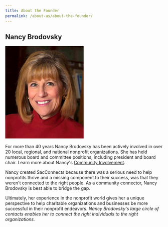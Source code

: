 ```yaml
---
title: About the Founder
permalink: /about-us/about-the-founder/
---
```

## Nancy Brodovsky

![Image of Nancy Brodovsky in a red suit](/assets/images/NancyBrodovsky-small-new-250w.jpg)

For more than 40 years Nancy Brodovsky has been actively involved in over 20 local, regional, and national nonprofit organizations. She has held numerous board and committee positions, including president and board chair. Learn more about Nancy's [Community Involvement](https://web.archive.org/web/20210813024528/https://www.sacconnects.net/about-us/community-involvement/ "Community Involvement").

Nancy created SacConnects because there was a serious need to help nonprofits thrive and a missing component to their success, was that they weren't connected to the right people. As a community connector, Nancy Brodovsky is best able to bridge the gap. 

Ultimately, her experience in the nonprofit world gives her a unique perspective to help charitable organizations and businesses be more successful in their nonprofit endeavors. *Nancy Brodovsky's large circle of contacts enables her to connect the right individuals to the right organizations.*